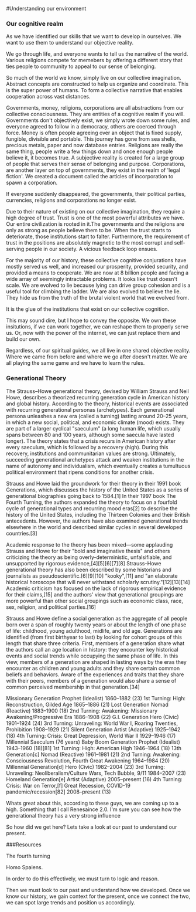 
#Understanding our environment

### Our cognitive realm
As we have identified our skills that we want to develop in ourselves. We want to use them to understand our objective reality.

We go through life, and everyone wants to tell us the narrative of the world. Various religions compete for memebers
by offering a different story that ties people to community to appeal to our sense of belonging.

So much of the world we know, simply live on our collective imagination. Abstract concepts are constructed to help us organize
and coordinate. This is the super power of humans. To form a collective narrative that enables cooperation across vast 
distances.

Governments, money, religions, corporations are all abstractions from our collective consciousness. They
are entities of a cognitive realm if you will.
Governments don't objectively exist,
we simply wrote down some rules, and everyone agreed to follow in a democracy, others are coerced through force. 
Money is often people agreeing over an object that is fixed supply, fungible, divisible and portable. This journey
has gone from sea shells, precious metals, paper and now database entries. Religions
are really the same thing, people write a few things down and once enough people believe it, it becomes true. 
A subjective reality is created for a large 
group of people that serves their sense of belonging and purpose. Corporations, are another layer on top of governments, 
they exist in the realm of 'legal fiction'.
We created a document called the articles of incorporation to spawn a corporation.

If everyone suddenly disappeared, the governments, their political parties, currencies, religions and corporations no 
longer exist.


Due to their nature of existing on our collective imagination, they require a high degree of trust. Trust is one of the 
most powerful attributes we have. Our entire civilization is rooted in it.The 
governments and the religions are only as strong as people believe them to be. When the trust starts to deteriorate,
those institutions start to falter. Furthermore, the requirement of trust in the positions are absolutely magnetic
to the most corrupt and self-serving people in our society. A vicious feedback loop ensues.

For the majority of our history, these collective cognitive conjurations have mostly served us well, and increased our prosperity, provided
security, and provided a means to cooperate. We are now at 8 billion people and facing a wide array of seemingly intractable problems.
It looks like trust doesn't scale.
We are evolved to lie because lying can drive group cohesion and is a useful tool for climbing the ladder.
We are also evolved to believe the lie. They hide us from the truth of the brutal violent world that we evolved from.

It is the glue of the institutions that exist on our collective cognition. 

This may sound dire, but I hope to convey the opposite. We own these insitutions, if we can work together, we can reshape
them to properly serve us. Or, now with the power of the internet, we can just replace them and build our own.

Regardless, of our spiritual guides, we all live in one shared objective reality. Where we came from before and where we go after 
doesn't matter. We are all playing the same game and we have to learn the rules.

### Generational Theory

The Strauss–Howe generational theory, devised by William Strauss and Neil Howe, describes a theorized recurring 
generation cycle in American history and global history. According to the theory, historical events are associated 
with recurring generational personas (archetypes). Each generational persona unleashes a new era (called a turning) 
lasting around 20–25 years, in which a new social, political, and economic climate (mood) exists. They are part of a 
larger cyclical "saeculum" (a long human life, which usually spans between 80 and 100 years, although some saecula 
have lasted longer). The theory states that a crisis recurs in American history after every saeculum, 
which is followed by a recovery (high). During this recovery, institutions and communitarian values are strong. 
Ultimately, succeeding generational archetypes attack and weaken institutions in the name of autonomy and individualism, 
which eventually creates a tumultuous political environment that ripens conditions for another crisis.

Strauss and Howe laid the groundwork for their theory in their 1991 book Generations, which discusses the history 
of the United States as a series of generational biographies going back to 1584.[1] In their 1997 book The Fourth 
Turning, the authors expanded the theory to focus on a fourfold cycle of generational types and recurring mood eras[2] 
to describe the history of the United States, including the Thirteen Colonies and their British antecedents. However, 
the authors have also examined generational trends elsewhere in the world and described similar cycles in several 
developed countries.[3]

Academic response to the theory has been mixed—some applauding Strauss and Howe for their "bold and imaginative thesis" 
and others criticizing the theory as being overly-deterministic, unfalsifiable, 
and unsupported by rigorous evidence,[4][5][6][7][8] Strauss–Howe generational theory has also been 
described by some historians and journalists as pseudoscientific.[6][9][10] "kooky",[11] and "an elaborate 
historical horoscope that will never withstand scholarly scrutiny."[12][13][14] Academic criticism has focused on 
the lack of rigorous empirical evidence for their claims,[15] and the authors' view that generational groupings are 
more powerful than other social groupings such as economic class, race, sex, religion, and political parties.[16]

Strauss and Howe define a social generation as the aggregate of all people born over a span of roughly twenty years or about the length of one phase of life: childhood, young adulthood, midlife, and old age. Generations are identified (from first birthyear to last) by looking for cohort groups of this length that share three criteria. First, members of a generation share what the authors call an age location in history: they encounter key historical events and social trends while occupying the same phase of life. In this view, members of a generation are shaped in lasting ways by the eras they encounter as children and young adults and they share certain common beliefs and behaviors. Aware of the experiences and traits that they share with their peers, members of a generation would also share a sense of common perceived membership in that generation.[34]

Missionary Generation	Prophet (Idealist)	1860–1882 (23)	1st Turning: High: Reconstruction, Gilded Age	1865–1886 (21)
Lost Generation	Nomad (Reactive)	1883–1900 (18)	2nd Turning: Awakening: Missionary Awakening/Progressive Era	1886–1908 (22)
G.I. Generation	Hero (Civic)	1901–1924 (24)	3rd Turning: Unraveling: World War I, Roaring Twenties, Prohibition	1908–1929 (21)
Silent Generation	Artist (Adaptive)	1925–1942 (18)	4th Turning: Crisis: Great Depression, World War II	1929–1946 (17)
Millennial Saeculum (76 years)
Baby Boom Generation	Prophet (Idealist)	1943–1960 (18)[81]	1st Turning: High: American High	1946–1964 (18)
13th Generation[c]	Nomad (Reactive)	1961–1981 (21)	2nd Turning: Awakening: Consciousness Revolution, Fourth Great Awakening	1964–1984 (20)
Millennial Generation[d]	Hero (Civic)	1982–2004 (23)	3rd Turning: Unraveling: Neoliberalism/Culture Wars, Tech Bubble, 9/11	1984–2007 (23)
Homeland Generation[e]	Artist (Adaptive)	2005–present (16)	4th Turning: Crisis: War on Terror,[f] Great Recession, COVID-19 pandemic/recession[82]	2008–present (13)


Whats great about this, according to these guys, we are coming up to a high. Something that I call Renesaince 2.0. I'm sure you
can see how the generational theory has a very strong influence 

So how did we get here? Lets take a look at our past to understand our present.

###Resources

The fourth turning

Homo Spaiens.



In order to do this effectively, we must turn to logic and reason.

Then we must look to our past and understand how we developed. 
Once we know our history, we gain context for the present, once we connect the two, we can spot large trends
and position us accordingly.